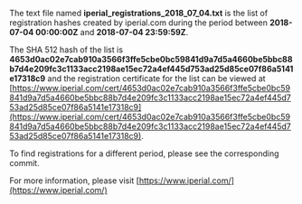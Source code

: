 The text file named **iperial_registrations_2018_07_04.txt** is the list of registration hashes created by iperial.com during the period between **2018-07-04 00:00:00Z** and **2018-07-04 23:59:59Z**.

The SHA 512 hash of the list is **4653d0ac02e7cab910a3566f3ffe5cbe0bc59841d9a7d5a4660be5bbc88b7d4e209fc3c1133acc2198ae15ec72a4ef445d753ad25d85ce07f86a5141e17318c9** and the registration certificate for the list can be viewed at [https://www.iperial.com/cert/4653d0ac02e7cab910a3566f3ffe5cbe0bc59841d9a7d5a4660be5bbc88b7d4e209fc3c1133acc2198ae15ec72a4ef445d753ad25d85ce07f86a5141e17318c9](https://www.iperial.com/cert/4653d0ac02e7cab910a3566f3ffe5cbe0bc59841d9a7d5a4660be5bbc88b7d4e209fc3c1133acc2198ae15ec72a4ef445d753ad25d85ce07f86a5141e17318c9).

To find registrations for a different period, please see the corresponding commit.

For more information, please visit [https://www.iperial.com/](https://www.iperial.com/)
